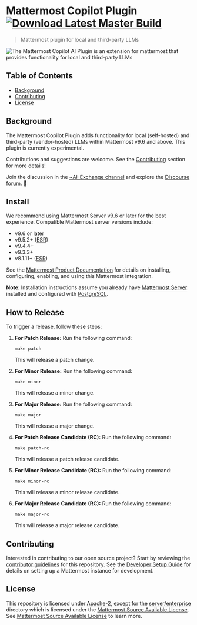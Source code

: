 # Mattermost Copilot Plugin [![Download Latest Master Build](https://img.shields.io/badge/Download-Latest%20Master%20Build-blue)](https://github.com/mattermost/mattermost-plugin-ai/releases/tag/latest-master)

> Mattermost plugin for local and third-party LLMs

![The Mattermost Copilot AI Plugin is an extension for mattermost that provides functionality for local and third-party LLMs](https://github.com/mattermost/mattermost-plugin-ai/assets/2040554/6a787ff6-013d-4492-90ce-54aa7a292a4a)



<!-- omit from toc -->
## Table of Contents

- [Background](#background)
- [Contributing](#contributing)
- [License](#license)

## Background

The Mattermost Copilot Plugin adds functionality for local (self-hosted) and third-party (vendor-hosted) LLMs within Mattermost v9.6 and above. This plugin is currently experimental. 

Contributions and suggestions are welcome. See the [Contributing](#contributing) section for more details!

Join the discussion in the [~AI-Exchange channel](https://community.mattermost.com/core/channels/ai-exchange) and explore the [Discourse forum](https://forum.mattermost.com/c/openops-ai/40). 💬

## Install

We recommend using Mattermost Server v9.6 or later for the best experience. Compatible Mattermost server versions include:

- v9.6 or later
- v9.5.2+ ([ESR](https://docs.mattermost.com/deploy/mattermost-changelog.html#release-v9-5-extended-support-release))
- v9.4.4+
- v9.3.3+
- v8.1.11+ ([ESR](https://docs.mattermost.com/deploy/mattermost-changelog.html))

See the [Mattermost Product Documentation](https://docs.mattermost.com/configure/enable-copilot.html) for details on installing, configuring, enabling, and using this Mattermost integration.

**Note**: Installation instructions assume you already have [Mattermost Server](https://mattermost.com/download/) installed and configured with [PostgreSQL](https://www.postgresql.org/).

## How to Release

To trigger a release, follow these steps:

1. **For Patch Release:** Run the following command:
    ```
    make patch
    ```
   This will release a patch change.

2. **For Minor Release:** Run the following command:
    ```
    make minor
    ```
   This will release a minor change.

3. **For Major Release:** Run the following command:
    ```
    make major
    ```
   This will release a major change.

4. **For Patch Release Candidate (RC):** Run the following command:
    ```
    make patch-rc
    ```
   This will release a patch release candidate.

5. **For Minor Release Candidate (RC):** Run the following command:
    ```
    make minor-rc
    ```
   This will release a minor release candidate.

6. **For Major Release Candidate (RC):** Run the following command:
    ```
    make major-rc
    ```
   This will release a major release candidate.


## Contributing

Interested in contributing to our open source project? Start by reviewing the [contributor guidelines](./.github/CONTRIBUTING.md) for this repository. See the [Developer Setup Guide](docs/developer-setup-guide.md) for details on setting up a Mattermost instance for development.

## License

This repository is licensed under [Apache-2](./LICENSE), except for the [server/enterprise](server/enterprise) directory which is licensed under the [Mattermost Source Available License](LICENSE.enterprise). See [Mattermost Source Available License](https://docs.mattermost.com/overview/faq.html#mattermost-source-available-license) to learn more.
